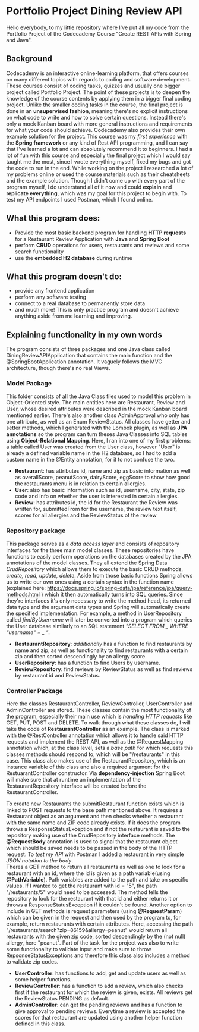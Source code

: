 # Portfolio Project Dining Review API
Hello everybody, to my little repository where I've put all my code from the Portfolio Project of the Codecademy Course "Create REST APIs with Spring and Java". 
## Background
Codecademy is an interactive online-learning platform, that offers courses on many different topics with regards to coding and software development. These courses consist of coding tasks, quizzes and usually one bigger project called Portfolio Project. The point of these projects is to deepen the knowledge of the course contents by applying them in a bigger final coding project. Unlike the smaller coding tasks in the course, the final project is done in an **unsupervised fashion**, meaning there's no explicit instructions on what code to write and how to solve certain questions. Instead there's only a mock Kanban board with more general instructions and requirements for what your code should achieve. Codecademy also provides their own example solution for the project.
This course was my *first experience* with the **Spring framework** or any kind of Rest API programming, and I can say that I've learned a lot and can absolutely recommend it to beginners. I had a lot of fun with this course and especially the final project which I would  say taught me the most, since I wrote everything myself, fixed my bugs and got the code to run in the end. While working on the project I researched a lot of my problems online or used the course materials such as their cheatsheets and the example solution. Though I didn't come up with every part of the program myself, I do understand all of it now and could **explain** and **replicate everything**, which was my goal for this project to begin with. To test my API endpoints I used Postman, which I found online.
## What this program does:
- Provide the most basic backend program for handling **HTTP requests** for a Restaurant Review Application with **Java** and **Spring Boot**
- perform **CRUD** operations for users, restaurants and reviews and some search functionality
- use the **embedded H2 database** during runtime
## What this program doesn't do:
- provide any frontend application
- perform any software testing
- connect to a real database to permanently store data
- and much more! This is only practice program and doesn't achieve anything aside from me learning and improving.
## Explaining functionality in my own words
The program consists of three packages and one Java class called DiningReviewAPIApplication that contains the main function and the @SpringBootApplication annotation. It vaguely follows the MVC architecture, though there's no real Views.
### Model Package
This folder consists of all the Java Class files used to model this problem in Object-Oriented style. The main entities here are Restaurant, Review and User, whose desired attributes were described in the mock Kanban board mentioned earlier. There's also another class AdminApproval who only has one attribute, as well as an Enum ReviewStatus. All classes have getter and setter methods, which I generated with the Lombok plugin, as well as **JPA annotations** so the program can turn theses Java Classes into SQL tables using **Object-Relational Mapping**. Here, I ran into one of my first problems: a table called User was created from the User class, however "User" is already a defined variable name in the H2 database, so I had to add a custom name in the @Entity annotation, for it to not confuse the two.
- **Restaurant**: has attributes id, name and zip as basic information as well as overallScore, peanutScore, dairyScore, eggScore to show how good the restaurants menu is in relation to certain allergies.
- **User**:  also has basic information such as id, username, city, state, zip code and info on whether the user is interested in certain allergies.
- **Review**: has attributes id, the id for the Restaurant the Review was written for, submittedFrom for the username, the review text itself, scores for all allergies and the ReviewStatus of the review
### Repository package
This package serves as a *data access layer* and consists of repository interfaces for the three main model classes. These repositories have functions to easily perform operations on the databases created by the JPA annotations of the model classes. They all extend the Spring Data *CrudRepository* which allows them to execute the basic CRUD methods, *create, read, update, delete*. Aside from those basic functions Spring allows us to write our own ones using a certain syntax in the function name (explained here: https://docs.spring.io/spring-data/jpa/reference/jpa/query-methods.html ) which it then automatically turns into SQL queries. Since they're interfaces it's only necessary to write the method head, its returned data type and the argument data types and Spring will automatically create the specified implementation. For example, a method in UserRepository called *findByUsername* will later be converted into a program which queries the User database similarly to an SQL statement *"SELECT FROM _ WHERE "username" = _ "*.
- **RestaurantRepository**: *additionally* has a function to find restaurants by name and zip, as well as functionality to find restaurants with a certain zip and then sorted descendingly by an allergy score.
- **UserRepository**: has a function to find Users by username.
- **ReviewRepository**: find reviews by ReviewStatus as well as find reviews by restaurant id and ReviewStatus.
### Controller Package
 Here the classes RestaurantController, ReviewController, UserController and AdminController are stored. These classes contain the most functionality of the program, especially their main use which is *handling HTTP requests* like GET, PUT, POST and DELETE. 
To walk through what these classes do, I will take the code of **RestaurantController** as an example. The class is marked with the @RestController annotation which allows it to handle said HTTP requests and implement the REST API, as well as the @RequestMapping annotation which, at the class level, sets a *base path* for which requests this classes methods should respond to, which will be "/restaurants" in this case. This class also makes use of the RestaurantRepository, which is an instance variable of this class and also a required argument for the RestuarantController constructor. Via **dependency-injection** Spring Boot will make sure that at runtime an implementation of the RestaurantRepository interface will be created before the RestaurantController.

To create new Restaurants the submitRestaurant function exists which is linked to POST requests to the base path mentioned above. It requires a Restaurant object as an argument and then checks whether a restaurant with the same name and ZIP code already exists. If it does the program throws a ResponseStatusException and if not the restaurant is saved to the repository making use of the CrudRepository interface methods. The **@RequestBody** annotation is used to signal that the restaurant object which should be saved needs to be passed in the body of the HTTP request. To *test my API* with Postman I added a restaurant in very simple *JSON notation to the body*.  
Theres a GET method to return all restaurants as well as one to look for a restaurant with an id, where the id is given as a path variable(using **@PathVariable**). Path variables are added to the path and take on specific values. If I wanted to get the restaurant with id = "5", the path "/restaurants/5" would need to be accessed. The method tells the repository to look for the restaurant with that id and either returns it or throws a ResponseStatusException if it couldn't be found. 
Another option to include in GET methods is request parameters (using **@RequestParam**) which can be given in the request and then used by the program to, for example, return restaurants with certain attributes. Here, accessing the path "/restaurants/search?zip=86159&allergy=peanut" would return all restaurants with the given zip code, sorted descendingly by the (not null) allergy, here "peanut". Part of the task for the project was also to write some functionality to validate input and make sure to throw RepsonseStatusExceptions and therefore this class also includes a method to validate zip codes.

- **UserController**: has functions to add, get and update users as well as some helper functions.
- **ReviewController**: has a function to add a review, which also checks first if the restaurant for which the review is given, exists. All reviews get the ReviewStatus PENDING as default.
- **AdminController**: can get the pending reviews and has a function to give approval to pending reviews. Everytime a review is accepted the scores for that restaurant are updated using another helper function defined in this class.
